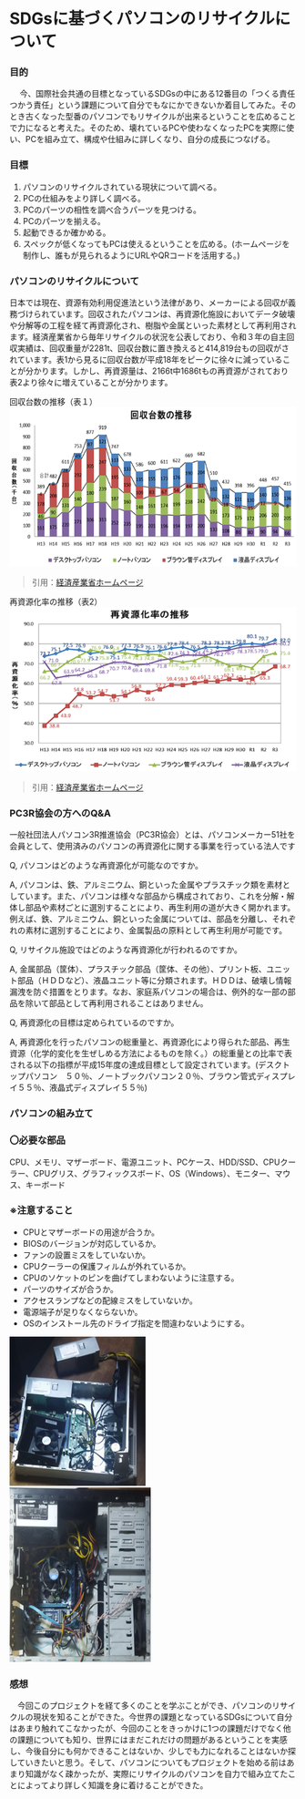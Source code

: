 # SDGsに基づくパソコンのリサイクルについて
### 目的

 &emsp; 今、国際社会共通の目標となっているSDGsの中にある12番目の「つくる責任 つかう責任」という課題について自分でもなにかできないか着目してみた。そのとき古くなった型番のパソコンでもリサイクルが出来るということを広めることで力になると考えた。そのため、壊れているPCや使わなくなったPCを実際に使い、PCを組み立て、構成や仕組みに詳しくなり、自分の成長につなげる。

### 目標
1.	パソコンのリサイクルされている現状について調べる。
 1.	PCの仕組みをより詳しく調べる。
1.	PCのパーツの相性を調べ合うパーツを見つける。
1. PCのパーツを揃える。
1.	起動できるか確かめる。
 1.  スペックが低くなってもPCは使えるということを広める。(ホームページを制作し、誰もが見られるようにURLやQRコードを活用する。)
    
### パソコンのリサイクルについて　
 
 日本では現在、資源有効利用促進法という法律があり、メーカーによる回収が義務づけられています。回収されたパソコンは、再資源化施設においてデータ破壊や分解等の工程を経て再資源化され、樹脂や金属といった素材として再利用されます。経済産業省から毎年リサイクルの状況を公表しており、令和３年の自主回収実績は、回収重量が2281t、回収台数に置き換えると414,819台もの回収がされています。表1から見るに回収台数が平成18年をピークに徐々に減っていることが分かります。しかし、再資源量は、2166t中1686tもの再資源がされており表2より徐々に増えていることが分かります。

回収台数の推移（表１）
![Alt text](image.png)
> 引用：[経済産業省ホームページ](https://www.meti.go.jp/)


再資源化率の推移（表2）
![Alt text](image-1.png)
> 引用：[経済産業省ホームページ](https://www.meti.go.jp/)


### PC3R協会の方へのQ&A

一般社団法人パソコン3R推進協会（PC3R協会）とは、パソコンメーカー51社を会員として、使用済みのパソコンの再資源化に関する事業を行っている法人です

Q, パソコンはどのような再資源化が可能なのですか。

A, パソコンは、鉄、アルミニウム、銅といった金属やプラスチック類を素材としています。また、パソコンは様々な部品から構成されており、これを分解・解体し部品や素材ごとに選別することにより、再生利用の道が大きく開かれます。
例えば、鉄、アルミニウム、銅といった金属については、部品を分離し、それぞれの素材に選別することにより、金属製品の原料として再生利用が可能です。

Q, リサイクル施設ではどのような再資源化が行われるのですか。

A, 金属部品（筐体）、プラスチック部品（筐体、その他）、プリント板、ユニット部品（ＨＤＤなど）、液晶ユニット等に分類されます。ＨＤＤは、破壊し情報漏洩を防ぐ措置をとります。なお、家庭系パソコンの場合は、例外的な一部の部品を除いて部品として再利用されることはありません。

Q, 再資源化の目標は定められているのですか。

A, 再資源化を行ったパソコンの総重量と、再資源化により得られた部品、再生資源（化学的変化を生ぜしめる方法によるものを除く。）の総重量との比率で表される以下の指標が平成15年度の達成目標として設定されています。(デスクトップパソコン　５０％、ノートブックパソコン２０％、ブラウン管式ディスプレイ５５％、液晶式ディスプレイ５５％)

### パソコンの組み立て

### 〇必要な部品

CPU、メモリ、マザーボード、電源ユニット、PCケース、HDD/SSD、CPUクーラー、CPUグリス、グラフィックスボード、OS（Windows）、モニター、マウス、キーボード

### ※注意すること

-	CPUとマザーボードの用途が合うか。
-	BIOSのバージョンが対応しているか。
-	ファンの設置ミスをしていないか。
-	CPUクーラーの保護フィルムが外れているか。
-	CPUのソケットのピンを曲げてしまわないように注意する。
-	パーツのサイズが合うか。
-	アクセスランプなどの配線ミスをしていないか。
-	電源端子が足りなくならないか。
-	OSのインストール先のドライブ指定を間違わないようにする。

![Alt text](image-2.png)
&emsp;&emsp;&emsp;&emsp;&emsp;&emsp;![Alt text](image-3.png)

### 感想

　今回このプロジェクトを経て多くのことを学ぶことができ、パソコンのリサイクルの現状を知ることができた。今世界の課題となっているSDGsについて自分はあまり触れてこなかったが、今回のことをきっかけに1つの課題だけでなく他の課題についても知り、世界にはまだこれだけの問題があるということを実感し、今後自分にも何かできることはないか、少しでも力になれることはないか探していきたいと思う。そして、パソコンについてもプロジェクトを始める前はあまり知識がなく疎かったが、実際にリサイクルのパソコンを自力で組み立てたことによってより詳しく知識を身に着けることができた。
